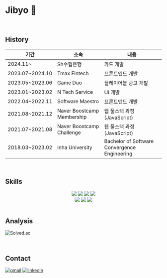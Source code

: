 # Jibyo 🧐

<br/>

## History

|기간|소속|내용|
|---|---|---|
|2024.11~|Sh수협은행|카드 개발|
|2023.07~2024.10|Tmax Fintech|프론트엔드 개발|
|2023.05~2023.06|Game Duo|플레이어블 광고 개발|
|2023.01~2023.02|N Tech Service|UI 개발|
|2022.04~2022.11|Software Maestro|프론트엔드 개발|
|2021.08~2021.12|Naver Boostcamp Membership|웹 풀스택 과정(JavaScript)|
|2021.07~2021.08|Naver Boostcamp Challenge|웹 풀스택 과정(JavaScript)|
|2018.03~2023.02|Inha University|Bachelor of Software Convergence Engineering|

<br/>

## Skills

<div align="center">
<img src="https://img.shields.io/badge/HTML5-E34F26?style=flat-square&logo=HTML5&logoColor=white" />
<img src="https://img.shields.io/badge/CSS3-1572B6?style=flat-square&logo=css3&logoColor=white" />
<img src="https://img.shields.io/badge/JavaScript-F7DF1E?style=flat-square&logo=javascript&logoColor=black" />
<img src="https://img.shields.io/badge/TypeScript-3178C6?style=flat-square&logo=typescript&logoColor=white" />
 <br>
<img src="https://img.shields.io/badge/Node.js-43853D?style=flat-square&logo=node.js&logoColor=white" />
<img src="https://img.shields.io/badge/Express.js-404D59?style=flat-square&logo=express&logoColor=white" />
<img src="https://img.shields.io/badge/React-61DAFB?style=flat-square&logo=react&logoColor=white" />

</div>

<br/>

## Analysis 

![Solved.ac](http://mazassumnida.wtf/api/mini/generate_badge?boj=alsxmqkqh23)

<div align="center">
 
</div>

<br/>

## Contact
  
[![gmail](https://img.shields.io/badge/Gmail-D14836?style=flat-square&logo=gmail&logoColor=white)](mailto:jibyo.hada@gmail.com?subject=[Github])
[![linkedin](https://img.shields.io/badge/Linkedin-0077B5?style=flat-square&logo=linkedin&logoColor=white)](https://www.linkedin.com/in/hyunjo-kim-8594741b6/?subject=[Github])






